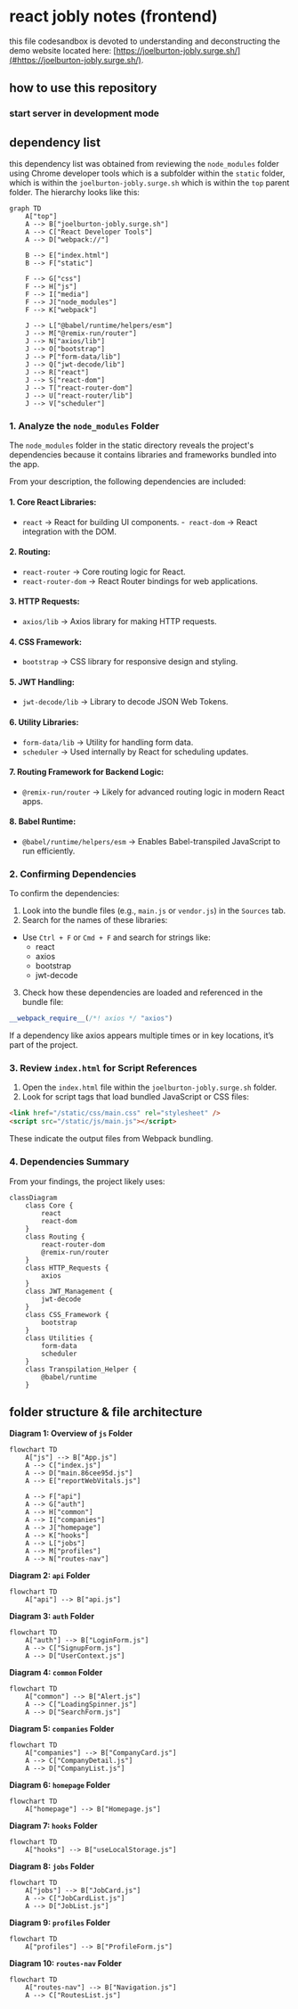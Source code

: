 # react jobly notes (frontend)

this file codesandbox is devoted to understanding and deconstructing the demo website located here: [https://joelburton-jobly.surge.sh/](#https://joelburton-jobly.surge.sh/).  

## how to use this repository

### start server in development mode


## dependency list

this dependency list was obtained from reviewing the `node_modules` folder using Chrome developer tools which is a subfolder within the `static` folder, which is within the `joelburton-jobly.surge.sh` which is within the `top` parent folder.  The hierarchy looks like this:
```mermaid
graph TD
    A["top"] 
    A --> B["joelburton-jobly.surge.sh"]
    A --> C["React Developer Tools"]
    A --> D["webpack://"]
    
    B --> E["index.html"]
    B --> F["static"]

    F --> G["css"]
    F --> H["js"]
    F --> I["media"]
    F --> J["node_modules"]
    F --> K["webpack"]

    J --> L["@babel/runtime/helpers/esm"]
    J --> M["@remix-run/router"]
    J --> N["axios/lib"]
    J --> O["bootstrap"]
    J --> P["form-data/lib"]
    J --> Q["jwt-decode/lib"]
    J --> R["react"]
    J --> S["react-dom"]
    J --> T["react-router-dom"]
    J --> U["react-router/lib"]
    J --> V["scheduler"]

```

### 1. Analyze the `node_modules` Folder

The `node_modules` folder in the static directory reveals the project's dependencies because it contains libraries and frameworks bundled into the app.

From your description, the following dependencies are included:

#### 1. Core React Libraries:
- `react` → React for building UI components.
-` react-dom` → React integration with the DOM.

#### 2. Routing:
- `react-router` → Core routing logic for React.
- `react-router-dom` → React Router bindings for web applications.

#### 3. HTTP Requests:
- `axios/lib` → Axios library for making HTTP requests.

#### 4. CSS Framework:
- `bootstrap` → CSS library for responsive design and styling.

#### 5. JWT Handling:
- `jwt-decode/lib` → Library to decode JSON Web Tokens.

#### 6. Utility Libraries:
- `form-data/lib` → Utility for handling form data.
- `scheduler` → Used internally by React for scheduling updates.

#### 7. Routing Framework for Backend Logic:
- `@remix-run/router` → Likely for advanced routing logic in modern React apps.

#### 8. Babel Runtime:
- `@babel/runtime/helpers/esm` → Enables Babel-transpiled JavaScript to run efficiently.

### 2. Confirming Dependencies

To confirm the dependencies:

1. Look into the bundle files (e.g., `main.js` or `vendor.js`) in the `Sources` tab.
2. Search for the names of these libraries:
- Use `Ctrl + F` or `Cmd + F` and search for strings like:
    - react
    - axios
    - bootstrap
    - jwt-decode
3. Check how these dependencies are loaded and referenced in the bundle file:
```javascript
__webpack_require__(/*! axios */ "axios")
```
If a dependency like axios appears multiple times or in key locations, it’s part of the project.

### 3. Review `index.html` for Script References
1. Open the `index.html` file within the `joelburton-jobly.surge.sh` folder.
2. Look for script tags that load bundled JavaScript or CSS files:
```html
<link href="/static/css/main.css" rel="stylesheet" />
<script src="/static/js/main.js"></script>
```
These indicate the output files from Webpack bundling.

### 4. Dependencies Summary
From your findings, the project likely uses:
```
classDiagram
    class Core {
        react
        react-dom
    }
    class Routing {
        react-router-dom
        @remix-run/router
    }
    class HTTP_Requests {
        axios
    }
    class JWT_Management {
        jwt-decode
    }
    class CSS_Framework {
        bootstrap
    }
    class Utilities {
        form-data
        scheduler
    }
    class Transpilation_Helper {
        @babel/runtime
    }
```

## folder structure & file architecture

**Diagram 1: Overview of `js` Folder**
```mermaid
flowchart TD
    A["js"] --> B["App.js"]
    A --> C["index.js"]
    A --> D["main.86cee95d.js"]
    A --> E["reportWebVitals.js"]

    A --> F["api"]
    A --> G["auth"]
    A --> H["common"]
    A --> I["companies"]
    A --> J["homepage"]
    A --> K["hooks"]
    A --> L["jobs"]
    A --> M["profiles"]
    A --> N["routes-nav"]

```

**Diagram 2: `api` Folder**
```mermaid
flowchart TD
    A["api"] --> B["api.js"]
```

**Diagram 3: `auth` Folder**
```mermaid
flowchart TD
    A["auth"] --> B["LoginForm.js"]
    A --> C["SignupForm.js"]
    A --> D["UserContext.js"]
```

**Diagram 4: `common` Folder**
```mermaid
flowchart TD
    A["common"] --> B["Alert.js"]
    A --> C["LoadingSpinner.js"]
    A --> D["SearchForm.js"]
```

**Diagram 5: `companies` Folder**
```mermaid
flowchart TD
    A["companies"] --> B["CompanyCard.js"]
    A --> C["CompanyDetail.js"]
    A --> D["CompanyList.js"]
```

**Diagram 6: `homepage` Folder**
```mermaid
flowchart TD
    A["homepage"] --> B["Homepage.js"]
```

**Diagram 7: `hooks` Folder**
```mermaid
flowchart TD
    A["hooks"] --> B["useLocalStorage.js"]
```

**Diagram 8: `jobs` Folder**
```mermaid
flowchart TD
    A["jobs"] --> B["JobCard.js"]
    A --> C["JobCardList.js"]
    A --> D["JobList.js"]

```

**Diagram 9: `profiles` Folder**
```mermaid
flowchart TD
    A["profiles"] --> B["ProfileForm.js"]
```

**Diagram 10: `routes-nav` Folder**
```mermaid
flowchart TD
    A["routes-nav"] --> B["Navigation.js"]
    A --> C["RoutesList.js"]

```
